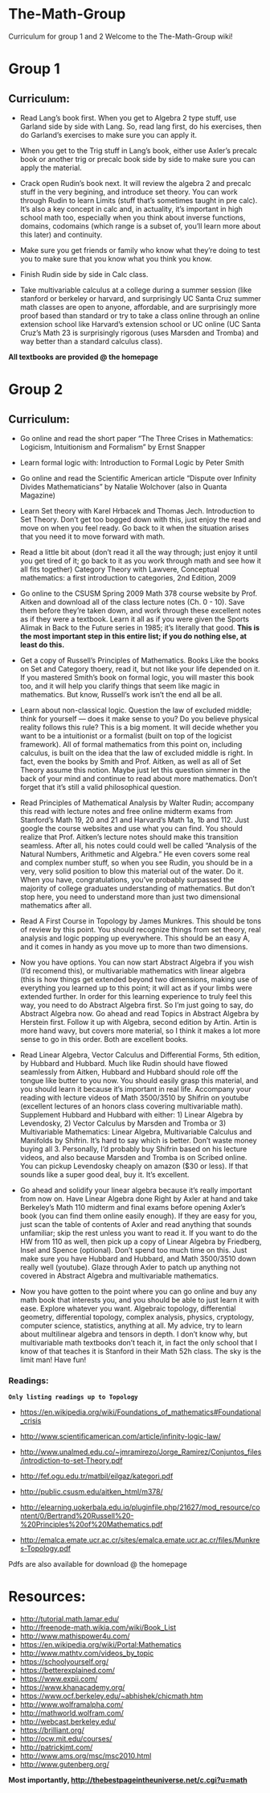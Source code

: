 # The-Math-Group
Curriculum for group 1 and 2
Welcome to the The-Math-Group wiki!

# Group 1

## Curriculum:

* Read Lang’s book first. When you get to Algebra 2 type stuff, use Garland side by side with Lang. So, read lang first, do his exercises, then do Garland’s exercises to make sure you can apply it.

* When you get to the Trig stuff in Lang’s book, either use Axler’s precalc book or another trig or precalc book side by side to make sure you can apply the material.

* Crack open Rudin’s book next. It will review the algebra 2 and precalc stuff in the very begining, and introduce set theory. You can work through Rudin to learn Limits (stuff that’s sometimes taught in pre calc). It’s also a key concept in calc and, in actuality, it’s important in high school math too, especially when you think about inverse functions, domains, codomains (which range is a subset of, you’ll learn more about this later) and continuity.

* Make sure you get friends or family who know what they’re doing to test you to make sure that you know what you think you know.

* Finish Rudin side by side in Calc class.

* Take multivariable calculus at a college during a summer session (like stanford or berkeley or harvard, and surprisingly UC Santa Cruz summer math classes are open to anyone, affordable, and are surprisingly more proof based than standard or try to take a class online through an online extension school like Harvard’s extension school or UC online (UC Santa Cruz’s Math 23 is surprisingly rigorous (uses Marsden and Tromba) and way better than a standard calculus class).

**All textbooks are provided @ the homepage**

# Group 2

## Curriculum:

* Go online and read the short paper “The Three Crises in Mathematics: Logicism, Intuitionism and Formalism” by Ernst Snapper

* Learn formal logic with: Introduction to Formal Logic by Peter Smith

* Go online and read the Scientific American article “Dispute over Infinity Divides Mathematicians” by Natalie Wolchover (also in Quanta Magazine)

* Learn Set theory with Karel Hrbacek and Thomas Jech. Introduction to Set Theory. Don’t get too bogged down with this, just enjoy the read and move on when you feel ready. Go back to it when the situation arises that you need it to move forward with math.

* Read a little bit about (don’t read it all the way through; just enjoy it until you get tired of it; go back to it as you work through math and see how it all fits together) Category Theory with Lawvere, Conceptual mathematics: a first introduction to categories, 2nd Edition, 2009

* Go online to the CSUSM Spring 2009 Math 378 course website by Prof. Aitken and download all of the class lecture notes (Ch. 0 - 10). Save them before they’re taken down, and work through these excellent notes as if they were a textbook. Learn it all as if you were given the Sports Alimak in Back to the Future series in 1985; it’s literally that good. **This is the most important step in this entire list; if you do nothing else, at least do this.**

* Get a copy of Russell’s Principles of Mathematics. Books Like the books on Set and Category thoery, read it, but not like your life depended on it. If you mastered Smith’s book on formal logic, you will master this book too, and it will help you clarify things that seem like magic in mathematics. But know, Russell’s work isn’t the end all be all.

* Learn about non-classical logic. Question the law of excluded middle; think for yourself — does it make sense to you? Do you believe physical reality follows this rule? This is a big moment. It will decide whether you want to be a intuitionist or a formalist (built on top of the logicist framework). All of formal mathematics from this point on, including calculus, is built on the idea that the law of excluded middle is right. In fact, even the books by Smith and Prof. Aitken, as well as all of Set Theory assume this notion. Maybe just let this question simmer in the back of your mind and continue to read about more mathematics. Don’t forget that it’s still a valid philosophical question.

* Read Principles of Mathematical Analysis by Walter Rudin; accompany this read with lecture notes and free online midterm exams from Stanford’s Math 19, 20 and 21 and Harvard’s Math 1a, 1b and 112. Just google the course websites and use what you can find. You should realize that Prof. Aitken’s lecture notes should make this transition seamless. After all, his notes could could well be called “Analysis of the Natural Numbers, Arithmetic and Algebra.” He even covers some real and complex number stuff, so when you see Rudin, you should be in a very, very solid position to blow this material out of the water. Do it. When you have, congratulations, you’ve probably surpassed the majority of college graduates understanding of mathematics. But don’t stop here, you need to understand more than just two dimensional mathematics after all.

* Read A First Course in Topology by James Munkres. This should be tons of review by this point. You should recognize things from set theory, real analysis and logic popping up everywhere. This should be an easy A, and it comes in handy as you move up to more than two dimensions.

* Now you have options. You can now start Abstract Algebra if you wish (I’d recomend this), or multivariable mathematics with linear algebra (this is how things get extended beyond two dimensions, making use of everything you learned up to this point; it will act as if your limbs were extended further. In order for this learning experience to truly feel this way, you need to do Abstract Algebra first. So I’m just going to say, do Abstract Algebra now. Go ahead and read Topics in Abstract Algebra by Herstein first. Follow it up with Algebra, second edition by Artin. Artin is more hand wavy, but covers more material, so I think it makes a lot more sense to go in this order. Both are excellent books.

* Read Linear Algebra, Vector Calculus and Differential Forms, 5th edition, by Hubbard and Hubbard. Much like Rudin should have flowed seamlessly from Aitken, Hubbard and Hubbard should role off the tongue like butter to you now. You should easily grasp this material, and you should learn it because it’s important in real life. Accompany your reading with lecture videos of Math 3500/3510 by Shifrin on youtube (excellent lectures of an honors class covering multivariable math). Supplement Hubbard and Hubbard with either: 1) Linear Algebra by Levendosky, 2) Vector Calculus by Marsden and Tromba or 3) Multivariable Mathematics: Linear Algebra, Multivariable Calculus and Manifolds by Shifrin. It’s hard to say which is better. Don’t waste money buying all 3. Personally, I’d probably buy Shifrin based on his lecture videos, and also because Marsden and Tromba is on Scribed online. You can pickup Levendosky cheaply on amazon ($30 or less). If that sounds like a super good deal, buy it. It’s excellent.

* Go ahead and solidify your linear algebra because it’s really important from now on. Have Linear Algebra done Right by Axler at hand and take Berkeley’s Math 110 midterm and final exams before opening Axler’s book (you can find them online easily enough). If they are easy for you, just scan the table of contents of Axler and read anything that sounds unfamiliar; skip the rest unless you want to read it. If you want to do the HW from 110 as well, then pick up a copy of Linear Algebra by Friedberg, Insel and Spence (optional). Don’t spend too much time on this. Just make sure you have Hubbard and Hubbard, and Math 3500/3510 down really well (youtube). Glaze through Axler to patch up anything not covered in Abstract Algebra and multivariable mathematics.

* Now you have gotten to the point where you can go online and buy any math book that interests you, and you should be able to just learn it with ease. Explore whatever you want. Algebraic topology, differential geometry, differential topology, complex analysis, physics, cryptology, computer science, statistics, anything at all. My advice, try to learn about multilinear algebra and tensors in depth. I don’t know why, but multivariable math textbooks don’t teach it, in fact the only school that I know of that teaches it is Stanford in their Math 52h class. The sky is the limit man! Have fun!

### Readings:

**`Only listing readings up to Topology`**

* https://en.wikipedia.org/wiki/Foundations_of_mathematics#Foundational_crisis

* http://www.scientificamerican.com/article/infinity-logic-law/

* http://www.unalmed.edu.co/~jmramirezo/Jorge_Ramirez/Conjuntos_files/introdiction-to-set-Theory.pdf

* http://fef.ogu.edu.tr/matbil/eilgaz/kategori.pdf

* http://public.csusm.edu/aitken_html/m378/

* http://elearning.uokerbala.edu.iq/pluginfile.php/21627/mod_resource/content/0/Bertrand%20Russell%20-%20Principles%20of%20Mathematics.pdf

* http://emalca.emate.ucr.ac.cr/sites/emalca.emate.ucr.ac.cr/files/Munkres-Topology.pdf


Pdfs are also available for download @ the homepage



# Resources:

* http://tutorial.math.lamar.edu/
* http://freenode-math.wikia.com/wiki/Book_List
* http://www.mathispower4u.com/
* https://en.wikipedia.org/wiki/Portal:Mathematics
* http://www.mathtv.com/videos_by_topic
* https://schoolyourself.org/
* https://betterexplained.com/
* https://www.expii.com/
* https://www.khanacademy.org/
* https://www.ocf.berkeley.edu/~abhishek/chicmath.htm
* http://www.wolframalpha.com/
* http://mathworld.wolfram.com/
* http://webcast.berkeley.edu/
* https://brilliant.org/
* http://ocw.mit.edu/courses/
* http://patrickjmt.com/
* http://www.ams.org/msc/msc2010.html
* http://www.gutenberg.org/


**Most importantly, http://thebestpageintheuniverse.net/c.cgi?u=math**

